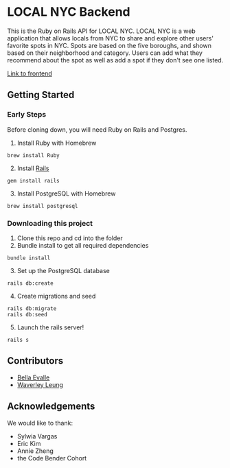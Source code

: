 # LOCAL NYC Backend
This is the Ruby on Rails API for LOCAL NYC. LOCAL NYC is a web application that allows locals from NYC to share and explore other users' favorite spots in NYC. Spots are based on the five boroughs, and shown based on their neighborhood and category. Users can add what they recommend about the spot as well as add a spot if they don't see one listed. 

[Link to frontend](https://github.com/wlcreate/Mod4_Project-_frontend)

## Getting Started

### Early Steps
Before cloning down, you will need Ruby on Rails and Postgres.
1. Install Ruby with Homebrew
``` 
brew install Ruby 
```
2. Install [Rails](https://guides.rubyonrails.org/v5.0/getting_started.html#installing-rails)
```
gem install rails
```
3. Install PostgreSQL with Homebrew
```
brew install postgresql
```

### Downloading this project
1. Clone this repo and cd into the folder
2. Bundle install to get all required dependencies
```
bundle install
```
3. Set up the PostgreSQL database
```
rails db:create
```
4. Create migrations and seed
```
rails db:migrate
rails db:seed
```
5. Launch the rails server!
```
rails s
```

## Contributors
 * [Bella Evalle](https://github.com/BellaEvalle)
 * [Waverley Leung](https://github.com/wlcreate)
 
 ## Acknowledgements
 We would like to thank:
  * Sylwia Vargas
  * Eric Kim
  * Annie Zheng
  * the Code Bender Cohort
